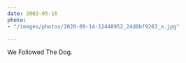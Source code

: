 ```yaml
---
date: 2002-05-16
photo:
- "/images/photos/2020-09-14-12448952_24d8bf9263_o.jpg"

---
```

We Followed The Dog. 